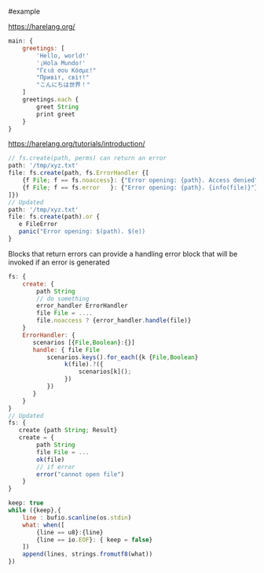 #example

https://harelang.org/

```javascript
main: {
	greetings: [
		'Hello, world!'
		'¡Hola Mundo!'
		"Γειά σου Κόσμε!"
		"Привіт, світ!"
		"こんにちは世界！"
	]
	greetings.each {
	    greet String
		print greet
	}
}
```

https://harelang.org/tutorials/introduction/

```js
// fs.create(path, perms) can return an error
path: '/tmp/xyz.txt'
file: fs.create(path, fs.ErrorHandler {[
    {f File; f == fs.noaccess}: {"Error opening: {path}. Access denied"}
    {f File; f == fs.error   }: {"Error opening: {path}. {info(file)}"}
]})
// Updated
path: '/tmp/xyz.txt'
file: fs.create(path).or {
   e FileError
   panic("Error opening: $(path). $(e))
}
```


Blocks that return errors can provide a handling error block that will be invoked if an error is generated

```js
fs: {
    create: {
        path String
        // do something
        error_handler ErrorHandler
        file File = ....
        file.noaccess ? {error_handler.handle(file)}
    }
    ErrorHandler: {
       scenarios [{File,Boolean}:{}]
       handle: { file File
           scenarios.keys().for_each({k {File,Boolean}
                k(file).?({
                    scenarios[k]();
                })
           })
       }
    }
}
// Updated
fs: {
   create {path String; Result}
   create = {
		path String
		file File = ...
		ok(file)
		// if error
		error("cannot open file")
	}
}
```

```js
keep: true
while ({keep},{
    line : bufio.scanline(os.stdin)
    what: when([
        {line == u8}:{line}
        {line == io.EOF}: { keep = false}
    ])
    append(lines, strings.fromutf8(what))
})
```
